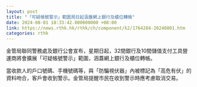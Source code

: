 ```yaml
---
layout: post
title: "「可疑帳號警示」範圍周日起涵蓋網上銀行及櫃位轉帳"
date: 2024-08-01 18:33:42.000000000 +08:00
link: https://news.rthk.hk/rthk/ch/component/k2/1764284-20240801.htm
categories: rthk
---
```


金管局聯同警務處及銀行公會宣布，星期日起，32間銀行及10間儲值支付工具營運商將會擴展「可疑帳號警示」範圍，涵蓋網上銀行及櫃位轉帳。

當收款人的戶口號碼、手機號碼等，與「防騙視伏器」內被標記為「高危有伏」的資料吻合，客戶會收到警示。金管局提醒市民在收到警示時應考慮取消交易。
